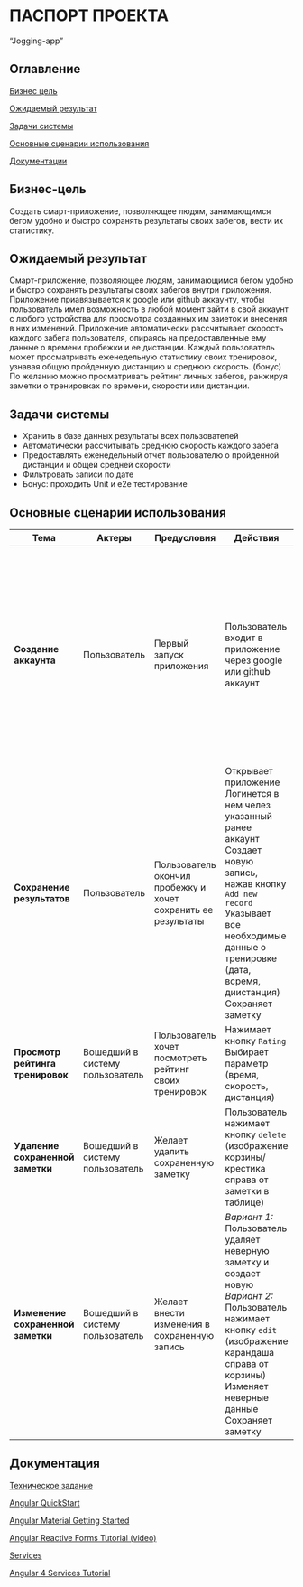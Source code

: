 # ПАСПОРТ ПРОЕКТА
“Jogging-app”

## Оглавление

[Бизнес цель](#Бизнес-цель)

[Ожидаемый результат](#Ожидаемый-результат)

[Задачи системы](#Задачи-системы)

[Основные сценарии использования](#Основные-сценарии-использования)

[Документации](#Документация)

## Бизнес-цель

Создать смарт-приложение, позволяющее людям, занимающимся бегом удобно и быстро сохранять результаты своих забегов, вести их статистику.

## Ожидаемый результат

Смарт-приложение, позволяющее людям, занимающимся бегом удобно и быстро сохранять результаты своих забегов внутри приложения. 
Приложение приавязывается к google или github аккаунту, чтобы пользователь имел возможность в любой момент зайти в свой аккаунт с любого устройства для просмотра созданных им заиеток и внесения в них изменений. 
Приложение автоматически рассчитывает скорость каждого забега пользователя, опираясь на предоставленные ему данные о времени пробежки и ее дистанции. 
Каждый пользователь может просматривать еженедельную статистику своих тренировок, узнавая общую пройденную дистанцию и среднюю скорость. 
(бонус) По желанию можно просматривать рейтинг личных забегов, ранжируя заметки о тренировках по времени, скорости или дистанции.

## Задачи системы

* Хранить в базе данных результаты всех пользователей
* Автоматически рассчитывать среднюю скорость каждого забега
* Предоставлять еженедельный отчет пользователю о пройденной дистанции и общей средней скорости
* Фильтровать записи по дате
* Бонус: проходить Unit и e2e тестирование

## Основные сценарии использования

Тема      | Актеры        | Предусловия      | Действия       | Постусловия   
------------- | ------------- | ---------------- | -------------- | -------------
**Создание аккаунта** | Пользователь | Первый запуск приложения | Пользователь входит в приложение через google или github аккаунт | Все результаты, вносимые пользователем, привязываются к указанному аккаунту <br> В дальнейшем пользователь может войти с любого стройства через данный аккаунт и внести желаемые изменения/дополнения в свои записи.
**Сохранение результатов**  | Пользователь | Пользователь окончил пробежку и хочет сохранить ее результаты | Открывает приложение <br> Логинется в нем челез указанный ранее аккаунт <br> Создает новую запись, нажав кнопку `Add new record` <br> Указывает все необходимые данные о тренировке (дата, всремя, диистанция) <br> Сохраняет заметку | Создается новая заметка, в которой отмечены дата, время, дистаанция и средняя скорость на ней <br> Заметки о тренировках отсортирована по дате
**Просмотр рейтинга тренировок** | Вошедший в систему пользователь | Пользователь хочет посмотреть рейтинг своих тренировок | Нажимает кнопку `Rating` <br> Выбирает параметр (время, скорость, дистанция) | Составляется рейтинг заметок с лучшими  результататами по данному параметру
**Удаление сохраненной заметки** | Вошедший в систему пользователь | Желает удалить сохраненную заметку | Пользователь нажимает кнопку `delete` (изображение корзины/крестика справа от заметки в таблице) | Заметка удаляется
**Изменение сохраненной заметки** | Вошедший в систему пользователь | Желает внести изменения в сохраненную запись | *Вариант 1:* <br> Пользователь удаляет неверную заметку и создает новую <br> *Вариант 2:* <br> Пользователь нажимает кнопку `edit` (изображение карандаша справа от корзины) <br> Изменяет неверные данные <br> Сохраняет заметку | Заметка сохраняется с новыми параметрами

## Документация

[Техническое задание](https://docviewer.yandex.ru/view/117140751/?*=af1t6Ha7euqnY2i5%2FbaS5PUosD57InVybCI6InlhLW1haWw6Ly8xNjQ2NjI4NjEzNzU3Mzc3MjYvMS4yIiwidGl0bGUiOiJUZXN0VGFza05ld18tMS5wZGYiLCJ1aWQiOiIxMTcxNDA3NTEiLCJ5dSI6IjM5MDcxMzg3OTE1MTEwOTY3NjEiLCJub2lmcmFtZSI6ZmFsc2UsInRzIjoxNTE3NjQ2ODg1NDg4fQ%3D%3D)

[Angular QuickStart](https://angular.io/guide/quickstart)

[Angular Material Getting Started](https://material.angular.io/guide/getting-started)

[Angular Reactive Forms Tutorial (video)](https://youtu.be/bo1Wu0aiigU)


[Services](https://angular.io/tutorial/toh-pt4)

[Angular 4 Services Tutorial](https://coursetro.com/posts/code/61/Angular-4-Services-Tutorial)
